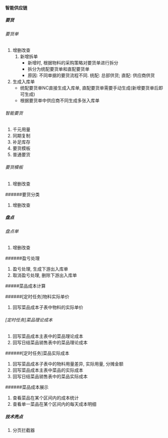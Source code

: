 #### 智能供应链

##### 要货

###### 要货单

1. 增删改查
   1. 新增拆单
      - 新增时, 根据物料的采购策略对要货单进行拆分
      - 拆分为统配要货单和直配要货单
      - 原因: 不同单据的要货流程不同. 统配: 总部供货; 直配: 供应商供货
2. 生成入库单
   - 统配要货单NC直接生成入库单, 直配要货单需要手动生成(新增要货单后即可生成)
   - 根据要货单中供应商不同生成多张入库单

###### 智能要货

1. 千元用量
2. 同期复制
3. 补足库存
4. 要货模板
5. 普通要货

###### 要货模板

1. 增删改查

######要货分类

1. 增删改查

##### 盘点

###### 盘点单

1. 增删改查

######盈亏处理

1. 盈亏处理, 生成下游出入库单
2. 取消盈亏处理, 删除下游出入库单

#####菜品成本计算

######[定时任务]物料实际单价

1. 回写菜品成本子表中物料的实际单价

###### [定时任务]菜品理论成本

1. 回写菜品成本主表中的菜品理论成本
2. 回写日结菜品销售表中的菜品理论成本

######[定时任务]菜品实际成本

1. 回写菜品成本子表中的物料用量差异, 实际用量, 分摊金额
2. 回写菜品成本主表中菜品的实际成本
3. 回写日结菜品销售表中的菜品实际成本

######菜品成本展示

1. 查看菜品在某个区间内的成本统计
2. 查看单一菜品在某个区间内的每天成本明细

##### 技术亮点

1. 分页拦截器